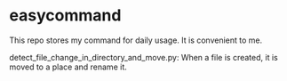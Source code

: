 
easycommand
===========

This repo stores my command for daily usage. It is convenient to me. 

detect_file_change_in_directory_and_move.py: When a file is created, it is moved to a place and rename it. 


